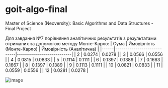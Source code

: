 # goit-algo-final
Master of Science (Neoversity): Basic Algorithms and Data Structures - Final Project

Для завдання №7 порівняння аналітичних результатів з результатами отриманих за допомогою методу Монте-Карло:
| Сума | Ймовірність (Монте-Карло) | Ймовірність (Аналітична) |
|------|----------------------------|---------------------------|
| 2    | 0.0274                     | 0.0278                    |
| 3    | 0.0566                     | 0.0556                    |
| 4    | 0.0815                     | 0.0833                    |
| 5    | 0.1114                     | 0.1111                    |
| 6    | 0.1397                     | 0.1389                    |
| 7    | 0.1663                     | 0.1667                    |
| 8    | 0.1397                     | 0.1389                    |
| 9    | 0.1113                     | 0.1111                    |
| 10   | 0.0821                     | 0.0833                    |
| 11   | 0.0559                     | 0.0556                    |
| 12   | 0.0281                     | 0.0278                    |

![image](https://github.com/user-attachments/assets/0f96d91c-76ef-4395-8b3c-b3edaf4dcc3a)
